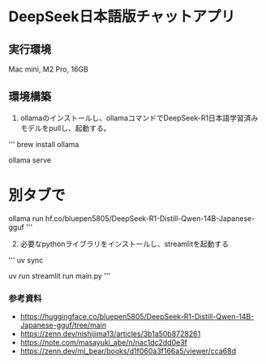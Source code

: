 # DeepSeek日本語版チャットアプリ

## 実行環境

Mac mini, M2 Pro, 16GB

## 環境構築

1. ollamaのインストールし、ollamaコマンドでDeepSeek-R1日本語学習済みモデルをpullし、起動する。

'''
brew install ollama

ollama serve

# 別タブで
ollama run hf.co/bluepen5805/DeepSeek-R1-Distill-Qwen-14B-Japanese-gguf
'''

2. 必要なpythonライブラリをインストールし、streamlitを起動する

'''
uv sync

uv run streamlit run main.py
'''

### 参考資料

- https://huggingface.co/bluepen5805/DeepSeek-R1-Distill-Qwen-14B-Japanese-gguf/tree/main
- https://zenn.dev/nishijima13/articles/3b1a50b8728261
- https://note.com/masayuki_abe/n/nac1dc2dd0e3f
- https://zenn.dev/ml_bear/books/d1f060a3f166a5/viewer/cca68d